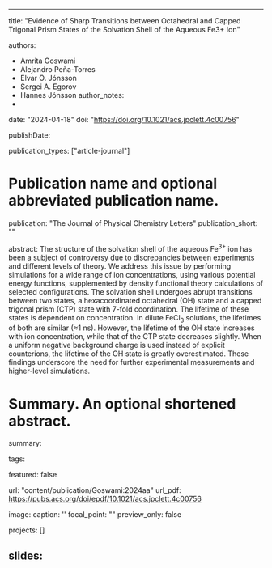 
---
title: "Evidence of Sharp Transitions between Octahedral and Capped Trigonal Prism States of the Solvation Shell of the Aqueous Fe3+ Ion"

authors:
- Amrita Goswami 
- Alejandro Peña-Torres  
- Elvar Ö. Jónsson 
- Sergei A. Egorov  
- Hannes Jónsson 
author_notes:
- 
date: "2024-04-18"
doi: "https://doi.org/10.1021/acs.jpclett.4c00756"


publishDate: 

publication_types: ["article-journal"]



# Publication name and optional abbreviated publication name.
publication: "The Journal of Physical Chemistry Letters"
publication_short: ""

abstract: The structure of the solvation shell of the aqueous Fe<sup>3+</sup> ion has been a subject of controversy due to discrepancies between experiments and different levels of theory. We address this issue by performing simulations for a wide range of ion concentrations, using various potential energy functions, supplemented by density functional theory calculations of selected configurations. The solvation shell undergoes abrupt transitions between two states,  a hexacoordinated octahedral (OH) state and a capped trigonal prism (CTP) state with 7-fold coordination. The lifetime of these states is dependent on concentration. In dilute FeCl<sub>3</sub> solutions, the lifetimes of both are similar (≈1 ns). However, the lifetime of the OH state increases with ion concentration, while that of the CTP state decreases slightly. When a uniform negative background charge is used instead of explicit counterions, the lifetime of the OH state is greatly overestimated. These findings underscore the need for further experimental measurements and higher-level simulations.

# Summary. An optional shortened abstract.
summary:

tags:

featured: false

url: "content/publication/Goswami:2024aa"
url_pdf: https://pubs.acs.org/doi/epdf/10.1021/acs.jpclett.4c00756

image:
  caption: '[](./featured.jpg)'
  focal_point: ""
  preview_only: false

projects: []

slides: 
---


